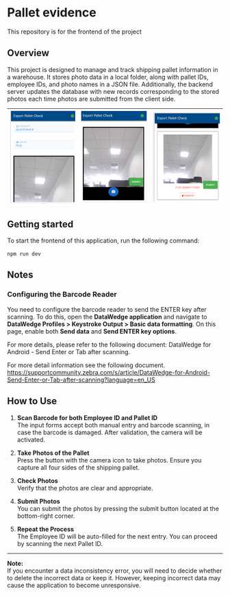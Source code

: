 # Pallet evidence
This repository is for the frontend of the project

## Overview
This project is designed to manage and track shipping pallet information in a warehouse. It stores photo data in a local folder, along with pallet IDs, employee IDs, and photo names in a JSON file. Additionally, the backend server updates the database with new records corresponding to the stored photos each time photos are submitted from the client side.



| ![Image 1](./pictures_for_README/01.png) | ![Image 2](./pictures_for_README/02.png) | ![Image 3](./pictures_for_README/03.png) |
|------------------------------------------|------------------------------------------|------------------------------------------|



## Getting started
To start the frontend of this application, run the following command:
```
npm run dev
```



## Notes 
### Configuring the Barcode Reader
You need to configure the barcode reader to send the ENTER key after scanning. To do this, open the **DataWedge application** and navigate to **DataWedge Profiles > Keystroke Output > Basic data formatting**. On this page, enable both **Send data** and **Send ENTER key options**.

For more details, please refer to the following document: DataWedge for Android - Send Enter or Tab after scanning.



For more detail information see the following document. https://supportcommunity.zebra.com/s/article/DataWedge-for-Android-Send-Enter-or-Tab-after-scanning?language=en_US


## How to Use

1. **Scan Barcode for both Employee ID and Pallet ID**  
   The input forms accept both manual entry and barcode scanning, in case the barcode is damaged. After validation, the camera will be activated.

2. **Take Photos of the Pallet**  
   Press the button with the camera icon to take photos. Ensure you capture all four sides of the shipping pallet.

3. **Check Photos**  
   Verify that the photos are clear and appropriate.

4. **Submit Photos**  
   You can submit the photos by pressing the submit button located at the bottom-right corner.

5. **Repeat the Process**  
   The Employee ID will be auto-filled for the next entry. You can proceed by scanning the next Pallet ID.

---

**Note:**  
If you encounter a data inconsistency error, you will need to decide whether to delete the incorrect data or keep it. However, keeping incorrect data may cause the application to become unresponsive.
